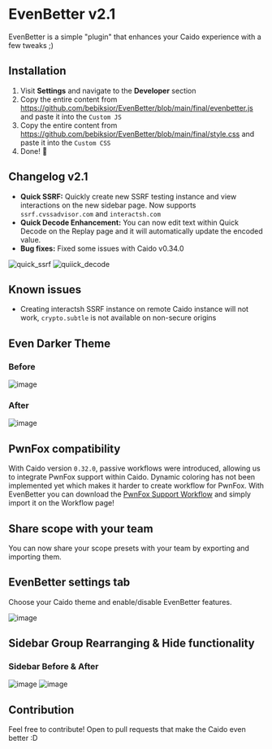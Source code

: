 # EvenBetter v2.1
EvenBetter is a simple "plugin" that enhances your Caido experience with a few tweaks ;)

## Installation
1. Visit **Settings** and navigate to the **Developer** section
2. Copy the entire content from https://github.com/bebiksior/EvenBetter/blob/main/final/evenbetter.js and paste it into the `Custom JS`
3. Copy the entire content from https://github.com/bebiksior/EvenBetter/blob/main/final/style.css and paste it into the `Custom CSS`
4. Done! 🎉

## Changelog v2.1
- **Quick SSRF:** Quickly create new SSRF testing instance and view interactions on the new sidebar page. Now supports `ssrf.cvssadvisor.com` and `interactsh.com`
- **Quick Decode Enhancement:** You can now edit text within Quick Decode on the Replay page and it will automatically update the encoded value.
- **Bug fixes:** Fixed some issues with Caido v0.34.0

![quick_ssrf](https://github.com/bebiksior/EvenBetter/assets/71410238/eac92a1d-b24f-4f50-bc4f-85902f3f3649)
![quiick_decode](https://github.com/bebiksior/EvenBetter/assets/71410238/5e2a1e59-7de6-4982-99e4-21745404a619)

## Known issues
- Creating interactsh SSRF instance on remote Caido instance will not work, `crypto.subtle` is not available on non-secure origins

## Even Darker Theme

### Before
![image](https://github.com/bebiksior/EvenBetter/assets/71410238/efd7a8b7-797b-4093-b794-acb162a72a64)

### After
![image](https://github.com/bebiksior/EvenBetter/assets/71410238/405d095e-338b-4796-b722-555d8eb73e92)

## PwnFox compatibility
With Caido version `0.32.0`, passive workflows were introduced, allowing us to integrate PwnFox support within Caido. Dynamic coloring has not been implemented yet which makes it harder to create workflow for PwnFox. With EvenBetter you can download the [PwnFox Support Workflow](https://github.com/bebiksior/EvenBetter/workflow/workflow-PwnFox_Support.json) and simply import it on the Workflow page!

## Share scope with your team
You can now share your scope presets with your team by exporting and importing them.

## EvenBetter settings tab
Choose your Caido theme and enable/disable EvenBetter features.

![image](https://github.com/bebiksior/EvenBetter/assets/71410238/231d15aa-a50d-4507-b30f-c060fbb24adc)

## Sidebar Group Rearranging & Hide functionality 

### Sidebar Before & After
![image](https://github.com/bebiksior/EvenBetter/assets/71410238/a1859822-53be-4975-acb3-189132609188)
![image](https://github.com/bebiksior/EvenBetter/assets/71410238/bd48fad3-4b29-4a86-99d1-bb11655141cc)

## Contribution
Feel free to contribute! Open to pull requests that make the Caido even better :D
